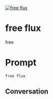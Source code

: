 
[![free flux](https://flow-prompt-covers.s3.us-west-1.amazonaws.com/icon/Lofi/i2.png)]()
# free flux 
free

# Prompt

```
free flux
```

## Conversation




